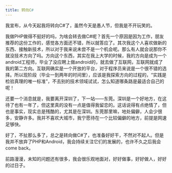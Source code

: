 ```yaml
---
title: 转向C#
---
```


我宣布，从今天起我将转向C#了，虽然今天是愚人节，但我是不开玩笑的。

我做PHP做得不挺好的吗，为啥会转去做C#呢？首先一个原因是因为工作，朋友推荐的这份工作的，感觉各方面还不错，所以就答应了。其次我这个人喜欢做新的东西、接触新技术，所以对于我来说未尝不是一个机会呢。那么有人就会说那你不就没技术方向了吗。方向这个东西，其实在我上大学的时候，我的方向是成为一个android工程师，毕业了没应聘上做android的，就去做了互联网，互联网就成了我的第二方向。互联网确实是一个开放的平台，对于程序员来说是一个很不错的选择。所以现阶段（毕业一到两年的时间里），应该是我探索方向的过程的，“实践是检验真理的唯一标准”，不去别的技术领域试试，怎么知道哪条路是最适合自己的呢！

还要一个消息就是，我要离开深圳了，下一站——东莞。深圳是一个好地方，在这待了也有一年了，但这里真的没有一点是值得我留恋的。这话说得有点绝情了，但也是事实，现实总是残酷的，尤其是在深圳。东莞那里嘛，地处偏僻，人会少很多，安静许多。我并不喜欢大城市，我宁愿待在一个比较偏僻的地方，前提是网速足够快。

好了，不扯那么多了，总之是转向做C#了，也准备好好干，不然对不起人。但是我并不放弃了PHP和Android，我会持续关注它们的发展的，也许不久之后我会come back。

前路漫漫，未知的问题还有很多，我会很乐观地面对，好好做事，好好做人，好好的过日子。